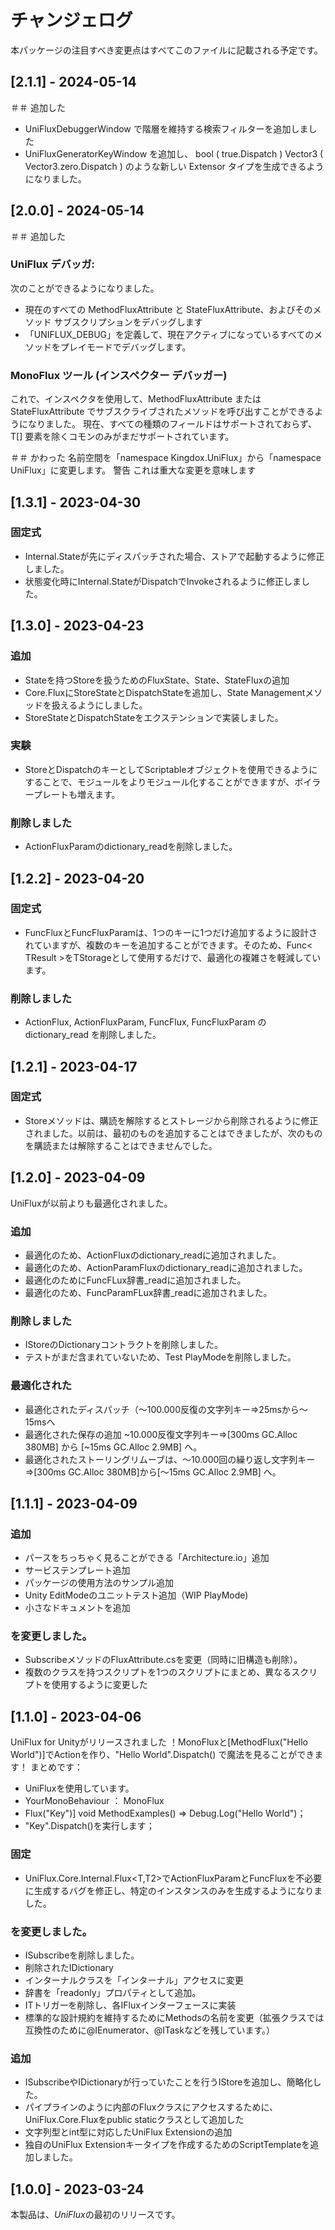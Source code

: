 # チャンジェログ
本パッケージの注目すべき変更点はすべてこのファイルに記載される予定です。

## [2.1.1] - 2024-05-14

＃＃ 追加した
- UniFluxDebuggerWindow で階層を維持する検索フィルターを追加しました
- UniFluxGeneratorKeyWindow を追加し、 bool ( true.Dispatch ) Vector3 ( Vector3.zero.Dispatch ) のような新しい Extensor タイプを生成できるようになりました。

## [2.0.0] - 2024-05-14

＃＃ 追加した
### UniFlux デバッガ:
次のことができるようになりました。
- 現在のすべての MethodFluxAttribute と StateFluxAttribute、およびそのメソッド サブスクリプションをデバッグします
- 「UNIFLUX_DEBUG」を定義して、現在アクティブになっているすべてのメソッドをプレイモードでデバッグします。

### MonoFlux ツール (インスペクター デバッガー)
これで、インスペクタを使用して、MethodFluxAttribute または StateFluxAttribute でサブスクライブされたメソッドを呼び出すことができるようになりました。 現在、すべての種類のフィールドはサポートされておらず、T[] 要素を除くコモンのみがまだサポートされています。
 
＃＃ かわった
名前空間を「namespace Kingdox.UniFlux」から「namespace UniFlux」に変更します。 警告 これは重大な変更を意味します

## [1.3.1] - 2023-04-30
### 固定式
- Internal.Stateが先にディスパッチされた場合、ストアで起動するように修正しました。
- 状態変化時にInternal.StateがDispatchでInvokeされるように修正しました。
## [1.3.0] - 2023-04-23
### 追加
- Stateを持つStoreを扱うためのFluxState、State、StateFluxの追加
- Core.FluxにStoreStateとDispatchStateを追加し、State Managementメソッドを扱えるようにしました。
- StoreStateとDispatchStateをエクステンションで実装しました。
### 実験
- StoreとDispatchのキーとしてScriptableオブジェクトを使用できるようにすることで、モジュールをよりモジュール化することができますが、ボイラープレートも増えます。
### 削除しました
- ActionFluxParamのdictionary_readを削除しました。
## [1.2.2] - 2023-04-20
### 固定式
- FuncFluxとFuncFluxParamは、1つのキーに1つだけ追加するように設計されていますが、複数のキーを追加することができます。そのため、Func< TResult >をTStorageとして使用するだけで、最適化の複雑さを軽減しています。
### 削除しました
- ActionFlux, ActionFluxParam, FuncFlux, FuncFluxParam の dictionary_read を削除しました。
## [1.2.1] - 2023-04-17
### 固定式
- Storeメソッドは、購読を解除するとストレージから削除されるように修正されました。以前は、最初のものを追加することはできましたが、次のものを購読または解除することはできませんでした。
## [1.2.0] - 2023-04-09
UniFluxが以前よりも最適化されました。
### 追加
- 最適化のため、ActionFluxのdictionary_readに追加されました。
- 最適化のため、ActionParamFluxのdictionary_readに追加されました。
- 最適化のためにFuncFLux辞書_readに追加されました。
- 最適化のため、FuncParamFLux辞書_readに追加されました。
### 削除しました
- IStoreのDictionaryコントラクトを削除しました。
- テストがまだ含まれていないため、Test PlayModeを削除しました。
### 最適化された
- 最適化されたディスパッチ（～100.000反復の文字列キー⇒25msから～15msへ
- 最適化された保存の追加 ~10.000反復文字列キー⇒[300ms GC.Alloc 380MB] から [~15ms GC.Alloc 2.9MB] へ。
- 最適化されたストーリングリムーブは、〜10.000回の繰り返し文字列キー⇒[300ms GC.Alloc 380MB]から[〜15ms GC.Alloc 2.9MB] へ。
## [1.1.1] - 2023-04-09
### 追加
- パースをちっちゃく見ることができる「Architecture.io」追加
- サービステンプレート追加
- パッケージの使用方法のサンプル追加
- Unity EditModeのユニットテスト追加（WIP PlayMode)
- 小さなドキュメントを追加
### を変更しました。
- SubscribeメソッドのFluxAttribute.csを変更（同時に旧構造も削除）。
- 複数のクラスを持つスクリプトを1つのスクリプトにまとめ、異なるスクリプトを使用するように変更した
## [1.1.0] - 2023-04-06
UniFlux for Unityがリリースされました ！MonoFluxと[MethodFlux("Hello World")]でActionを作り、"Hello World".Dispatch() で魔法を見ることができます！
まとめです：
- UniFluxを使用しています。
- YourMonoBehaviour ： MonoFlux
- Flux("Key")] void MethodExamples() => Debug.Log("Hello World")；
- "Key".Dispatch()を実行します；
### 固定
- UniFlux.Core.Internal.Flux<T,T2>でActionFluxParamとFuncFluxを不必要に生成するバグを修正し、特定のインスタンスのみを生成するようになりました。
### を変更しました。
- ISubscribeを削除しました。
- 削除されたIDictionary
- インターナルクラスを「インターナル」アクセスに変更
- 辞書を「readonly」プロパティとして追加。
- ITトリガーを削除し、各IFluxインターフェースに実装
- 標準的な設計規約を維持するためにMethodsの名前を変更（拡張クラスでは互換性のために@IEnumerator、@ITaskなどを残しています。）
### 追加
- ISubscribeやIDictionaryが行っていたことを行うIStoreを追加し、簡略化した。
- パイプラインのように内部のFluxクラスにアクセスするために、UniFlux.Core.Fluxをpublic staticクラスとして追加した
- 文字列型とint型に対応したUniFlux Extensionの追加
- 独自のUniFlux Extensionキータイプを作成するためのScriptTemplateを追加しました。
## [1.0.0] - 2023-03-24
本製品は、*UniFlux*の最初のリリースです。